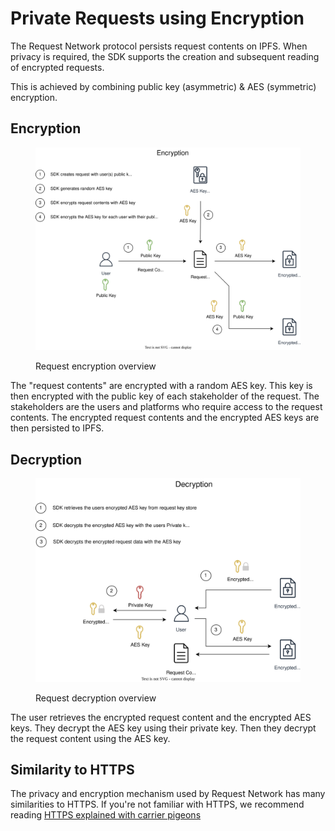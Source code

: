 # Private Requests using Encryption

The Request Network protocol persists request contents on IPFS. When privacy is required, the SDK supports the creation and subsequent reading of encrypted requests.

This is achieved by combining public key (asymmetric) & AES (symmetric) encryption.

## Encryption

<figure><img src="../../.gitbook/assets/encrypting-requests-overview.drawio (1) (1).svg" alt=""><figcaption><p>Request encryption overview</p></figcaption></figure>

The "request contents" are encrypted with a random AES key. This key is then encrypted with the public key of each stakeholder of the request. The stakeholders are the users and platforms who require access to the request contents. The encrypted request contents and the encrypted AES keys are then persisted to IPFS.

## Decryption

<figure><img src="../../.gitbook/assets/decrypting-requests-overview.drawio (1) (1).svg" alt=""><figcaption><p>Request decryption overview</p></figcaption></figure>

The user retrieves the encrypted request content and the encrypted AES keys. They decrypt the AES key using their private key. Then they decrypt the request content using the AES key.

## Similarity to HTTPS

The privacy and encryption mechanism used by Request Network has many similarities to HTTPS. If you're not familiar with HTTPS, we recommend reading [HTTPS explained with carrier pigeons](https://www.freecodecamp.org/news/https-explained-with-carrier-pigeons-7029d2193351/)
